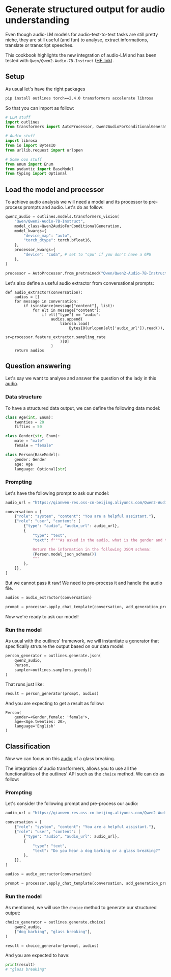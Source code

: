 # Generate structured output for audio understanding

Even though audio-LM models for audio-text-to-text tasks are still pretty niche, they are still useful (and fun) to analyse, extract informations, translate or transcript speeches.

This cookbook highlights the new integration of audio-LM and has been tested with `Qwen/Qwen2-Audio-7B-Instruct` ([HF link](https://huggingface.co/Qwen/Qwen2-Audio-7B-Instruct)).

## Setup

As usual let's have the right packages

```bash
pip install outlines torch==2.4.0 transformers accelerate librosa
```

So that you can import as follow:

```python
# LLM stuff
import outlines
from transformers import AutoProcessor, Qwen2AudioForConditionalGeneration

# Audio stuff
import librosa
from io import BytesIO
from urllib.request import urlopen

# Some ooo stuff
from enum import Enum
from pydantic import BaseModel
from typing import Optional
```

## Load the model and processor

To achieve audio analysis we will need a model and its processor to pre-process prompts and audio. Let's do as follow:

```python
qwen2_audio = outlines.models.transformers_vision(
    "Qwen/Qwen2-Audio-7B-Instruct",
    model_class=Qwen2AudioForConditionalGeneration,
    model_kwargs={
        "device_map": "auto",
        "torch_dtype": torch.bfloat16,
    },
    processor_kwargs={
        "device": "cuda", # set to "cpu" if you don't have a GPU
    },
)

processor = AutoProcessor.from_pretrained("Qwen/Qwen2-Audio-7B-Instruct")
```

Let's also define a useful audio extractor from conversational prompts:

```pyton
def audio_extractor(conversation):
    audios = []
    for message in conversation:
        if isinstance(message["content"], list):
            for elt in message["content"]:
                if elt["type"] == "audio":
                    audios.append(
                        librosa.load(
                            BytesIO(urlopen(elt['audio_url']).read()),
                            sr=processor.feature_extractor.sampling_rate
                        )[0]
                    )
    return audios
```

## Question answering

Let's say we want to analyse and answer the question of the lady in this [audio](https://qianwen-res.oss-cn-beijing.aliyuncs.com/Qwen2-Audio/audio/guess_age_gender.wav).

### Data structure

To have a structured data output, we can define the following data model:

```python
class Age(int, Enum):
    twenties = 20
    fifties = 50

class Gender(str, Enum):
    male = "male"
    female = "female"

class Person(BaseModel):
    gender: Gender
    age: Age
    language: Optional[str]
```

### Prompting

Let's have the following prompt to ask our model:

```python
audio_url = "https://qianwen-res.oss-cn-beijing.aliyuncs.com/Qwen2-Audio/audio/guess_age_gender.wav"

conversation = [
    {"role": "system", "content": "You are a helpful assistant."},
    {"role": "user", "content": [
        {"type": "audio", "audio_url": audio_url},
        {
            "type": "text",
            "text": f"""As asked in the audio, what is the gender and the age of the speaker?

            Return the information in the following JSON schema:
            {Person.model_json_schema()}
            """
        },
    ]},
]
```

But we cannot pass it raw! We need to pre-process it and handle the audio file.

```python
audios = audio_extractor(conversation)

prompt = processor.apply_chat_template(conversation, add_generation_prompt=True, tokenize=False)
```

Now we're ready to ask our model!

### Run the model

As usual with the outlines' framework, we will instantiate a generator that specifically struture the output based on our data model:

```python
person_generator = outlines.generate.json(
    qwen2_audio,
    Person,
    sampler=outlines.samplers.greedy()
)
```

That runs just like:

```python
result = person_generator(prompt, audios)
```

And you are expecting to get a result as follow:
```
Person(
    gender=<Gender.female: 'female'>,
    age=<Age.twenties: 20>,
    language='English'
)
```

## Classification

Now we can focus on this [audio](https://qianwen-res.oss-cn-beijing.aliyuncs.com/Qwen2-Audio/audio/glass-breaking-151256.mp3) of a glass breaking.

The integration of audio transformers, allows you to use all the functionalities of the outlines' API such as the `choice` method. We can do as follow:

### Prompting

Let's consider the following prompt and pre-process our audio:

```python
audio_url = "https://qianwen-res.oss-cn-beijing.aliyuncs.com/Qwen2-Audio/audio/glass-breaking-151256.mp3"

conversation = [
    {"role": "system", "content": "You are a helpful assistant."},
    {"role": "user", "content": [
        {"type": "audio", "audio_url": audio_url},
        {
            "type": "text",
            "text": "Do you hear a dog barking or a glass breaking?"
        },
    ]},
]

audios = audio_extractor(conversation)

prompt = processor.apply_chat_template(conversation, add_generation_prompt=True, tokenize=False)
```

### Run the model

As mentioned, we will use the `choice` method to generate our structured output:

```python
choice_generator = outlines.generate.choice(
    qwen2_audio,
    ["dog barking", "glass breaking"],
)

result = choice_generator(prompt, audios)
```

And you are expected to have:
```python
print(result)
# "glass breaking"
```
